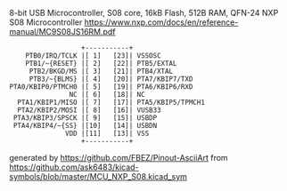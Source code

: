 8-bit USB Microcontroller, S08 core, 16kB Flash, 512B RAM, QFN-24
NXP S08 Microcontroller
https://www.nxp.com/docs/en/reference-manual/MC9S08JS16RM.pdf


	                  +-----------+
	    PTB0/IRQ/TCLK |[ 1]   [23]| VSSOSC
	    PTB1/~{RESET} |[ 2]   [22]| PTB5/EXTAL
	     PTB2/BKGD/MS |[ 3]   [21]| PTB4/XTAL
	     PTB3/~{BLMS} |[ 4]   [20]| PTA7/KBIP7/TXD
	PTA0/KBIP0/PTMCH0 |[ 5]   [19]| PTA6/KBIP6/RXD
	               NC |[ 6]   [18]| NC
	  PTA1/KBIP1/MISO |[ 7]   [17]| PTA5/KBIP5/TPMCH1
	  PTA2/KBIP2/MOSI |[ 8]   [16]| VUSB33
	 PTA3/KBIP3/SPSCK |[ 9]   [15]| USBDP
	 PTA4/KBIP4/~{SS} |[10]   [14]| USBDN
	              VDD |[11]   [13]| VSS
	                  +-----------+


generated by https://github.com/FBEZ/Pinout-AsciiArt from https://github.com/ask6483/kicad-symbols/blob/master/MCU_NXP_S08.kicad_sym